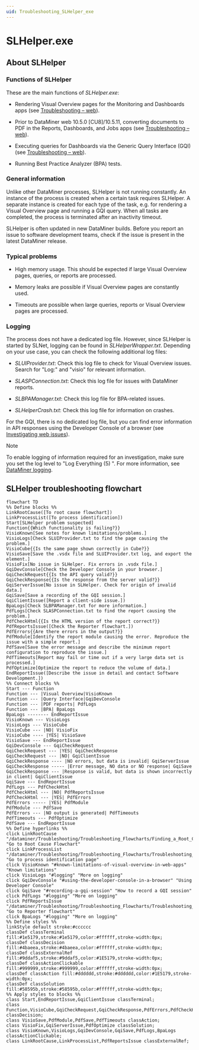 ```yaml
---
uid: Troubleshooting_SLHelper_exe
---
```


# SLHelper.exe

## About SLHelper

### Functions of SLHelper

These are the main functions of *SLHelper.exe*:

- Rendering Visual Overview pages for the Monitoring and Dashboards apps (see [Troubleshooting – web](xref:Investigating_Web_Issues)).

- Prior to DataMiner web 10.5.0 [CU8]/10.5.11, converting documents to PDF in the Reports, Dashboards, and Jobs apps (see [Troubleshooting – web](xref:Investigating_Web_Issues)).

- Executing queries for Dashboards via the Generic Query Interface (GQI) (see [Troubleshooting – web](xref:Investigating_Web_Issues)).

- Running Best Practice Analyzer (BPA) tests.

### General information

Unlike other DataMiner processes, SLHelper is not running constantly. An instance of the process is created when a certain task requires SLHelper. A separate instance is created for each type of the task, e.g. for rendering a Visual Overview page and running a GQI query. When all tasks are completed, the process is terminated after an inactivity timeout.

SLHelper is often updated in new DataMiner builds. Before you report an issue to software development teams, check if the issue is present in the latest DataMiner release.

### Typical problems

- High memory usage. This should be expected if large Visual Overview pages, queries, or reports are processed.

- Memory leaks are possible if Visual Overview pages are constantly used.

- Timeouts are possible when large queries, reports or Visual Overview pages are processed.

### Logging

The process does not have a dedicated log file. However, since SLHelper is started by SLNet, logging can be found in *SLHelperWrapper.txt*. Depending on your use case, you can check the following additional log files:

- *SLUIProvider.txt*: Check this log file to check for Visual Overview issues. Search for "Log:" and "visio" for relevant information.

- *SLASPConnection.txt*: Check this log file for issues with DataMiner reports.

- *SLBPAManager.txt*: Check this log file for BPA-related issues.

- *SLHelperCrash.txt*: Check this log file for information on crashes.

For the GQI, there is no dedicated log file, but you can find error information in API responses using the Developer Console of a browser (see [Investigating web issues](xref:Investigating_Web_Issues)).

> [!NOTE]
> To enable logging of information required for an investigation, make sure you set the log level to "Log Everything (5) ". For more information, see [DataMiner logging](xref:DataMiner_logging).

## SLHelper troubleshooting flowchart

```mermaid
flowchart TD
%% Define blocks %%
LinkRootCause([To root cause flowchart])
LinkProcessList([To process identification])
Start[SLHelper problem suspected]
Function{{Which functionality is failing?}}
VisioKnown[See notes for known limitations/problems.]
VisioLogs[Check SLUIProvider.txt to find the page causing the problem.]
VisioCube{{Is the same page shown correctly in Cube?}}
VisioSave[Save the .vsdx file and SLUIProvider.txt log, and export the element.]
VisioFix[No issue in SLHelper. Fix errors in .vsdx file.]
GqiDevConsole[Check the Developer Console in your browser.]
GqiCheckRequest{{Is the API query valid?}}
GqiCheckResponse{{Is the response from the server valid?}}
GqiServerIssue[No issue in SLHelper. Check for origin of invalid data.]
GqiSave[Save a recording of the GQI session.]
GqiClientIssue([Report a client-side issue.])
BpaLogs[Check SLBPAManager.txt for more information.]
PdfLogs[Check SLASPConnection.txt to find the report causing the problem.]
PdfCheckHtml{{Is the HTML version of the report correct?}}
PdfReportsIssue([Check the Reporter flowchart.])
PdfErrors{{Are there errors in the output?}}
PdfModule[Identify the report module causing the error. Reproduce the issue with a simple report.]
PdfSave[Save the error message and describe the minimum report configuration to reproduce the issue.]
PdfTimeouts[Report may fail or time out if a very large data set is processed.]
PdfOptimize[Optimize the report to reduce the volume of data.]
EndReportIssue([Describe the issue in detail and contact Software Development.])
%% Connect blocks %%
Start --- Function
Function --- |Visual Overview|VisioKnown
Function --- |Query Interface|GqiDevConsole
Function --- |PDF reports| PdfLogs
Function --- |BPA| BpaLogs
BpaLogs -------- EndReportIssue
VisioKnown --- VisioLogs
VisioLogs --- VisioCube
VisioCube --- |NO| VisioFix
VisioCube ---- |YES| VisioSave
VisioSave --- EndReportIssue
GqiDevConsole --- GqiCheckRequest
GqiCheckRequest --- |YES| GqiCheckResponse
GqiCheckRequest --- |NO| GqiClientIssue
GqiCheckResponse ---- |NO errors, but data is invalid| GqiServerIssue
GqiCheckResponse ----- |Error message, NO data or NO response| GqiSave
GqiCheckResponse --- |Response is valid, but data is shown incorrectly in client| GqiClientIssue
GqiSave --- EndReportIssue
PdfLogs --- PdfCheckHtml
PdfCheckHtml --- |NO| PdfReportsIssue
PdfCheckHtml --- |YES| PdfErrors
PdfErrors ----- |YES| PdfModule
PdfModule --- PdfSave
PdfErrors --- |NO output is generated| PdfTimeouts
PdfTimeouts --- PdfOptimize
PdfSave --- EndReportIssue
%% Define hyperlinks %%
click LinkRootCause "/dataminer/Troubleshooting/Troubleshooting_Flowcharts/Finding_a_Root_Cause.html" "Go to Root Cause Flowchart"
click LinkProcessList "/dataminer/Troubleshooting/Troubleshooting_Flowcharts/Troubleshooting_Process_Identification/Troubleshooting_Process_Identification.html" "Go to process identification page"
click VisioKnown "#known-limitations-of-visual-overview-in-web-apps" "Known limitations"
click VisioLogs "#logging" "More on logging"
click GqiDevConsole "#using-the-developer-console-in-a-browser" "Using Developer Console"
click GqiSave "#recording-a-gqi-session" "How to record a GQI session"
click PdfLogs "#logging" "More on logging"
click PdfReportsIssue "/dataminer/Troubleshooting/Troubleshooting_Flowcharts/Troubleshooting_Process_Identification/Other_processes/Troubleshooting_SLASPConnection_exe.html" "Go to Reporter flowchart"
click BpaLogs "#logging" "More on logging"
%% Define styles %%
linkStyle default stroke:#cccccc
classDef classTerminal fill:#1e5179,stroke:#1e5179,color:#ffffff,stroke-width:0px;
classDef classDecision fill:#4baeea,stroke:#4baeea,color:#ffffff,stroke-width:0px;
classDef classExternalRef fill:#9ddaf5,stroke:#9ddaf5,color:#1E5179,stroke-width:0px;
classDef classActionClickable fill:#999999,stroke:#999999,color:#ffffff,stroke-width:0px;
classDef classAction fill:#dddddd,stroke:#dddddd,color:#1E5179,stroke-width:0px;
classDef classSolution fill:#58595b,stroke:#58595b,color:#ffffff,stroke-width:0px;
%% Apply styles to blocks %%
class Start,EndReportIssue,GqiClientIssue classTerminal;
class Function,VisioCube,GqiCheckRequest,GqiCheckResponse,PdfErrors,PdfCheckHtml classDecision;
class VisioSave,PdfModule,PdfSave,PdfTimeouts classAction;
class VisioFix,GqiServerIssue,PdfOptimize classSolution;
class VisioKnown,VisioLogs,GqiDevConsole,GqiSave,PdfLogs,BpaLogs classActionClickable;
class LinkRootCause,LinkProcessList,PdfReportsIssue classExternalRef;
```
